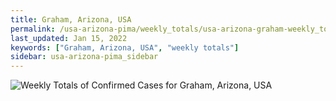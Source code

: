 ```yaml
---
title: Graham, Arizona, USA
permalink: /usa-arizona-pima/weekly_totals/usa-arizona-graham-weekly_totals.html
last_updated: Jan 15, 2022
keywords: ["Graham, Arizona, USA", "weekly totals"]
sidebar: usa-arizona-pima_sidebar
---
```


![Weekly Totals of Confirmed Cases for Graham, Arizona, USA](/covid_tracker/images/graphs/usa-arizona-graham-weekly_totals_graph.png)

